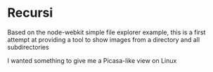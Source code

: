 # Recursi

Based on the node-webkit simple file explorer example, this is a first attempt at
providing a tool to show images from a directory and all subdirectories

I wanted something to give me a Picasa-like view on Linux
